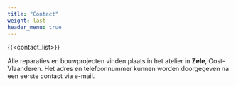 ```yaml
---
title: "Contact"
weight: last
header_menu: true
---
```


{{<contact_list>}}

Alle reparaties en bouwprojecten vinden plaats in het atelier in **Zele**, Oost-Vlaanderen. Het adres en telefoonnummer kunnen worden doorgegeven na een eerste contact via e-mail.
